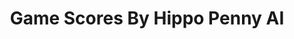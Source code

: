 ---
title: Game Scores By Hippo Penny AI
layout: scoredetail
permalink: /meta-score/crisis-core-final-fantasy-vii-reunion
header:
  teaser: /assets/images/crisis-core-final-fantasy-vii-reunion.jpg
  video:
    id: eCl1Lc2ktpk
    provider: youtube
---